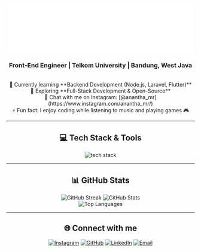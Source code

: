 <!-- Header -->
<p align="center">
  <img src="header.svg" alt="header" width="600"/>
</p>

<h3 align="center">Front-End Engineer | Telkom University | Bandung, West Java</h3>

<br/>

<div align="center">
  🔭 Currently learning **Backend Development (Node.js, Laravel, Flutter)** <br/>
  🌱 Exploring **Full-Stack Development & Open-Source** <br/>
  💬 Chat with me on Instagram: [@anantha_mr](https://www.instagram.com/anantha_mr/) <br/>
  ⚡ Fun fact: I enjoy coding while listening to music and playing games 🎮
</div>

<hr/>

<h2 align="center">💻 Tech Stack & Tools</h2>
<div align="center">
  <img src="https://skillicons.dev/icons?i=html,css,js,java,dart,flutter,react,nodejs,laravel,mysql,git,vscode,linux" width="450" alt="tech stack"/>
</div>

<hr/>

<h2 align="center">📊 GitHub Stats</h2>
<div align="center">
  <img src="https://streak-stats.demolab.com?user=ThaMhrdk&theme=radical&border_radius=10" width="380" alt="GitHub Streak" />
  <img src="https://github-readme-stats.vercel.app/api?username=ThaMhrdk&show_icons=true&theme=radical&border_radius=10" width="380" alt="GitHub Stats" />
  <br/>
  <img src="https://github-readme-stats.vercel.app/api/top-langs/?username=ThaMhrdk&layout=compact&langs_count=8&theme=radical&border_radius=10" width="330" alt="Top Languages" />
</div>

<hr/>

<h2 align="center">🌐 Connect with me</h2>
<div align="center">
  <a href="https://www.instagram.com/anantha_mr/"><img src="https://img.shields.io/badge/Instagram-E4405F?style=for-the-badge&logo=instagram&logoColor=white" alt="Instagram"></a>
  <a href="https://github.com/ThaMhrdk"><img src="https://img.shields.io/badge/GitHub-181717?style=for-the-badge&logo=github&logoColor=white" alt="GitHub"></a>
  <a href="https://www.linkedin.com/in/anantha-mahardika/"><img src="https://img.shields.io/badge/LinkedIn-0A66C2?style=for-the-badge&logo=linkedin&logoColor=white" alt="LinkedIn"></a>
  <a href="mailto:thamhrdk@google.com"><img src="https://img.shields.io/badge/Email-D14836?style=for-the-badge&logo=gmail&logoColor=white" alt="Email"></a>
</div>
